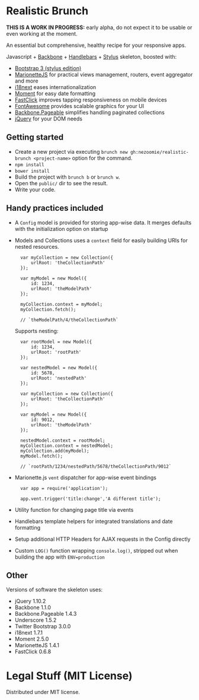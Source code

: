 # Realistic Brunch
**THIS IS A WORK IN PROGRESS:** early alpha, do not expect it to be usable or even working at the moment.

An essential but comprehensive, healthy recipe for your responsive apps.

Javascript + [Backbone](http://backbonejs.org/) + [Handlebars](http://handlebarsjs.com/) + [Stylus](http://learnboost.github.com/stylus/) skeleton, boosted with:

* [Bootstrap 3 (stylus edition)](https://github.com/Acquisio/bootstrap-stylus)
* [MarionetteJS](http://marionettejs.com/) for practical views management, routers, event aggregator and more
* [i18next](http://i18next.com/) eases internationalization
* [Moment](http://momentjs.com/) for easy date formatting
* [FastClick](https://github.com/ftlabs/fastclick) improves tapping responsiveness on mobile devices
* [FontAwesome](http://fontawesome.io/) provides scalable graphics for your UI
* [Backbone.Pageable](https://github.com/backbone-paginator/backbone-pageable) simplifies handling paginated collections
* [jQuery](http://jquery.com/) for your DOM needs

## Getting started
* Create a new project via executing `brunch new gh:nezoomie/realistic-brunch <project-name>` option for the command.
* `npm install`
* `bower install`
* Build the project with `brunch b` or `brunch w`.
* Open the `public/` dir to see the result.
* Write your code.

## Handy practices included

* A `Config` model is provided for storing app-wise data. It merges defaults with the initialization option on startup
* Models and Collections uses a `context` field for easily building URIs for nested resources.

		var myCollection = new Collection({
			urlRoot: 'theCollectionPath'
		});
		
		var myModel = new Model({
			id: 1234,
			urlRoot: 'theModelPath' 
		});
		
		myCollection.context = myModel;
		myCollection.fetch();
		
		// `theModelPath/4/theCollectionPath`

	Supports nesting:

		var rootModel = new Model({
			id: 1234,
			urlRoot: 'rootPath'
		});

		var nestedModel = new Model({
			id: 5678,
			urlRoot: 'nestedPath'
		});

		var myCollection = new Collection({
			urlRoot: 'theCollectionPath'
		});
		
		var myModel = new Model({
			id: 9012,
			urlRoot: 'theModelPath' 
		});
		
		nestedModel.context = rootModel;
		myCollection.context = nestedModel;
		myCollection.add(myModel);
		myModel.fetch();
		
		// `rootPath/1234/nestedPath/5678/theCollectionPath/9012`	
	
* Marionette.js `vent` dispatcher for app-wise event bindings

		var app = require('application');
		
		app.vent.trigger('title:change','A different title');  


* Utility function for changing page title via events
* Handlebars template helpers for integrated translations and date formatting
* Setup additional HTTP Headers for AJAX requests in the Config directly
* Custom `LOG()` function wrapping `console.log()`, stripped out when building the app with `ENV=production`

## Other
Versions of software the skeleton uses:

* jQuery 1.10.2
* Backbone 1.1.0
* Backbone.Pageable 1.4.3
* Underscore 1.5.2
* Twitter Bootstrap 3.0.0
* i18next 1.7.1
* Moment 2.5.0
* MarionetteJS 1.4.1
* FastClick 0.6.8

# Legal Stuff (MIT License)
Distributed under MIT license.
